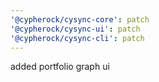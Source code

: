 ```yaml
---
'@cypherock/cysync-core': patch
'@cypherock/cysync-ui': patch
'@cypherock/cysync-cli': patch
---
```


added portfolio graph ui
